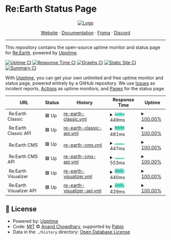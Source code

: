 # Re:Earth Status Page

<p align="center">
  <a href="https://github.com/reearth/reearth-classic">
    <img src="https://reearth.io/img/logo.svg" alt="Logo" width="300" height="300">
  </a>
</p>

<p align="center">
  <a href="https://reearth.io">Website</a>
  ·
  <a href="https://help.reearth.io">Documentation</a>
  ·
  <a href="https://www.figma.com/community/file/1027048965458642686">Figma</a>
  ·
  <a href="https://discord.gg/XJhYkQQDAu">Discord</a>
</p>

---

This repository contains the open-source uptime monitor and status page for [Re:Earth](https://reearth.io), powered by [Upptime](https://github.com/upptime/upptime).

[![Uptime CI](https://github.com/reearth/status/workflows/Uptime%20CI/badge.svg)](https://github.com/reearth/status/actions?query=workflow%3A%22Uptime+CI%22)
[![Response Time CI](https://github.com/reearth/status/workflows/Response%20Time%20CI/badge.svg)](https://github.com/reearth/status/actions?query=workflow%3A%22Response+Time+CI%22)
[![Graphs CI](https://github.com/reearth/status/workflows/Graphs%20CI/badge.svg)](https://github.com/reearth/status/actions?query=workflow%3A%22Graphs+CI%22)
[![Static Site CI](https://github.com/reearth/status/workflows/Static%20Site%20CI/badge.svg)](https://github.com/reearth/status/actions?query=workflow%3A%22Static+Site+CI%22)
[![Summary CI](https://github.com/reearth/status/workflows/Summary%20CI/badge.svg)](https://github.com/reearth/status/actions?query=workflow%3A%22Summary+CI%22)

With [Upptime](https://upptime.js.org), you can get your own unlimited and free uptime monitor and status page, powered entirely by a GitHub repository. We use [Issues](https://github.com/reearth/status/issues) as incident reports, [Actions](https://github.com/reearth/status/actions) as uptime monitors, and [Pages](https://reearth.github.io/status) for the status page.

<!--start: status pages-->
<!-- This summary is generated by Upptime (https://github.com/upptime/upptime) -->
<!-- Do not edit this manually, your changes will be overwritten -->
<!-- prettier-ignore -->
| URL | Status | History | Response Time | Uptime |
| --- | ------ | ------- | ------------- | ------ |
| <img alt="" src="https://icons.duckduckgo.com/ip3/null.ico" height="13"> Re:Earth Classic | 🟩 Up | [re-earth-classic.yml](https://github.com/reearth/status/commits/HEAD/history/re-earth-classic.yml) | <details><summary><img alt="Response time graph" src="./graphs/re-earth-classic/response-time-week.png" height="20"> 449ms</summary><br><a href="https://status.reearth.io/history/re-earth-classic"><img alt="Response time 479" src="https://img.shields.io/endpoint?url=https%3A%2F%2Fraw.githubusercontent.com%2Freearth%2Fstatus%2FHEAD%2Fapi%2Fre-earth-classic%2Fresponse-time.json"></a><br><a href="https://status.reearth.io/history/re-earth-classic"><img alt="24-hour response time 430" src="https://img.shields.io/endpoint?url=https%3A%2F%2Fraw.githubusercontent.com%2Freearth%2Fstatus%2FHEAD%2Fapi%2Fre-earth-classic%2Fresponse-time-day.json"></a><br><a href="https://status.reearth.io/history/re-earth-classic"><img alt="7-day response time 449" src="https://img.shields.io/endpoint?url=https%3A%2F%2Fraw.githubusercontent.com%2Freearth%2Fstatus%2FHEAD%2Fapi%2Fre-earth-classic%2Fresponse-time-week.json"></a><br><a href="https://status.reearth.io/history/re-earth-classic"><img alt="30-day response time 479" src="https://img.shields.io/endpoint?url=https%3A%2F%2Fraw.githubusercontent.com%2Freearth%2Fstatus%2FHEAD%2Fapi%2Fre-earth-classic%2Fresponse-time-month.json"></a><br><a href="https://status.reearth.io/history/re-earth-classic"><img alt="1-year response time 479" src="https://img.shields.io/endpoint?url=https%3A%2F%2Fraw.githubusercontent.com%2Freearth%2Fstatus%2FHEAD%2Fapi%2Fre-earth-classic%2Fresponse-time-year.json"></a></details> | <details><summary><a href="https://status.reearth.io/history/re-earth-classic">100.00%</a></summary><a href="https://status.reearth.io/history/re-earth-classic"><img alt="All-time uptime 100.00%" src="https://img.shields.io/endpoint?url=https%3A%2F%2Fraw.githubusercontent.com%2Freearth%2Fstatus%2FHEAD%2Fapi%2Fre-earth-classic%2Fuptime.json"></a><br><a href="https://status.reearth.io/history/re-earth-classic"><img alt="24-hour uptime 100.00%" src="https://img.shields.io/endpoint?url=https%3A%2F%2Fraw.githubusercontent.com%2Freearth%2Fstatus%2FHEAD%2Fapi%2Fre-earth-classic%2Fuptime-day.json"></a><br><a href="https://status.reearth.io/history/re-earth-classic"><img alt="7-day uptime 100.00%" src="https://img.shields.io/endpoint?url=https%3A%2F%2Fraw.githubusercontent.com%2Freearth%2Fstatus%2FHEAD%2Fapi%2Fre-earth-classic%2Fuptime-week.json"></a><br><a href="https://status.reearth.io/history/re-earth-classic"><img alt="30-day uptime 100.00%" src="https://img.shields.io/endpoint?url=https%3A%2F%2Fraw.githubusercontent.com%2Freearth%2Fstatus%2FHEAD%2Fapi%2Fre-earth-classic%2Fuptime-month.json"></a><br><a href="https://status.reearth.io/history/re-earth-classic"><img alt="1-year uptime 100.00%" src="https://img.shields.io/endpoint?url=https%3A%2F%2Fraw.githubusercontent.com%2Freearth%2Fstatus%2FHEAD%2Fapi%2Fre-earth-classic%2Fuptime-year.json"></a></details>
| <img alt="" src="https://icons.duckduckgo.com/ip3/null.ico" height="13"> Re:Earth Classic API | 🟩 Up | [re-earth-classic-api.yml](https://github.com/reearth/status/commits/HEAD/history/re-earth-classic-api.yml) | <details><summary><img alt="Response time graph" src="./graphs/re-earth-classic-api/response-time-week.png" height="20"> 481ms</summary><br><a href="https://status.reearth.io/history/re-earth-classic-api"><img alt="Response time 500" src="https://img.shields.io/endpoint?url=https%3A%2F%2Fraw.githubusercontent.com%2Freearth%2Fstatus%2FHEAD%2Fapi%2Fre-earth-classic-api%2Fresponse-time.json"></a><br><a href="https://status.reearth.io/history/re-earth-classic-api"><img alt="24-hour response time 489" src="https://img.shields.io/endpoint?url=https%3A%2F%2Fraw.githubusercontent.com%2Freearth%2Fstatus%2FHEAD%2Fapi%2Fre-earth-classic-api%2Fresponse-time-day.json"></a><br><a href="https://status.reearth.io/history/re-earth-classic-api"><img alt="7-day response time 481" src="https://img.shields.io/endpoint?url=https%3A%2F%2Fraw.githubusercontent.com%2Freearth%2Fstatus%2FHEAD%2Fapi%2Fre-earth-classic-api%2Fresponse-time-week.json"></a><br><a href="https://status.reearth.io/history/re-earth-classic-api"><img alt="30-day response time 500" src="https://img.shields.io/endpoint?url=https%3A%2F%2Fraw.githubusercontent.com%2Freearth%2Fstatus%2FHEAD%2Fapi%2Fre-earth-classic-api%2Fresponse-time-month.json"></a><br><a href="https://status.reearth.io/history/re-earth-classic-api"><img alt="1-year response time 500" src="https://img.shields.io/endpoint?url=https%3A%2F%2Fraw.githubusercontent.com%2Freearth%2Fstatus%2FHEAD%2Fapi%2Fre-earth-classic-api%2Fresponse-time-year.json"></a></details> | <details><summary><a href="https://status.reearth.io/history/re-earth-classic-api">100.00%</a></summary><a href="https://status.reearth.io/history/re-earth-classic-api"><img alt="All-time uptime 100.00%" src="https://img.shields.io/endpoint?url=https%3A%2F%2Fraw.githubusercontent.com%2Freearth%2Fstatus%2FHEAD%2Fapi%2Fre-earth-classic-api%2Fuptime.json"></a><br><a href="https://status.reearth.io/history/re-earth-classic-api"><img alt="24-hour uptime 100.00%" src="https://img.shields.io/endpoint?url=https%3A%2F%2Fraw.githubusercontent.com%2Freearth%2Fstatus%2FHEAD%2Fapi%2Fre-earth-classic-api%2Fuptime-day.json"></a><br><a href="https://status.reearth.io/history/re-earth-classic-api"><img alt="7-day uptime 100.00%" src="https://img.shields.io/endpoint?url=https%3A%2F%2Fraw.githubusercontent.com%2Freearth%2Fstatus%2FHEAD%2Fapi%2Fre-earth-classic-api%2Fuptime-week.json"></a><br><a href="https://status.reearth.io/history/re-earth-classic-api"><img alt="30-day uptime 100.00%" src="https://img.shields.io/endpoint?url=https%3A%2F%2Fraw.githubusercontent.com%2Freearth%2Fstatus%2FHEAD%2Fapi%2Fre-earth-classic-api%2Fuptime-month.json"></a><br><a href="https://status.reearth.io/history/re-earth-classic-api"><img alt="1-year uptime 100.00%" src="https://img.shields.io/endpoint?url=https%3A%2F%2Fraw.githubusercontent.com%2Freearth%2Fstatus%2FHEAD%2Fapi%2Fre-earth-classic-api%2Fuptime-year.json"></a></details>
| <img alt="" src="https://icons.duckduckgo.com/ip3/null.ico" height="13"> Re:Earth CMS | 🟩 Up | [re-earth-cms.yml](https://github.com/reearth/status/commits/HEAD/history/re-earth-cms.yml) | <details><summary><img alt="Response time graph" src="./graphs/re-earth-cms/response-time-week.png" height="20"> 447ms</summary><br><a href="https://status.reearth.io/history/re-earth-cms"><img alt="Response time 470" src="https://img.shields.io/endpoint?url=https%3A%2F%2Fraw.githubusercontent.com%2Freearth%2Fstatus%2FHEAD%2Fapi%2Fre-earth-cms%2Fresponse-time.json"></a><br><a href="https://status.reearth.io/history/re-earth-cms"><img alt="24-hour response time 428" src="https://img.shields.io/endpoint?url=https%3A%2F%2Fraw.githubusercontent.com%2Freearth%2Fstatus%2FHEAD%2Fapi%2Fre-earth-cms%2Fresponse-time-day.json"></a><br><a href="https://status.reearth.io/history/re-earth-cms"><img alt="7-day response time 447" src="https://img.shields.io/endpoint?url=https%3A%2F%2Fraw.githubusercontent.com%2Freearth%2Fstatus%2FHEAD%2Fapi%2Fre-earth-cms%2Fresponse-time-week.json"></a><br><a href="https://status.reearth.io/history/re-earth-cms"><img alt="30-day response time 470" src="https://img.shields.io/endpoint?url=https%3A%2F%2Fraw.githubusercontent.com%2Freearth%2Fstatus%2FHEAD%2Fapi%2Fre-earth-cms%2Fresponse-time-month.json"></a><br><a href="https://status.reearth.io/history/re-earth-cms"><img alt="1-year response time 470" src="https://img.shields.io/endpoint?url=https%3A%2F%2Fraw.githubusercontent.com%2Freearth%2Fstatus%2FHEAD%2Fapi%2Fre-earth-cms%2Fresponse-time-year.json"></a></details> | <details><summary><a href="https://status.reearth.io/history/re-earth-cms">100.00%</a></summary><a href="https://status.reearth.io/history/re-earth-cms"><img alt="All-time uptime 100.00%" src="https://img.shields.io/endpoint?url=https%3A%2F%2Fraw.githubusercontent.com%2Freearth%2Fstatus%2FHEAD%2Fapi%2Fre-earth-cms%2Fuptime.json"></a><br><a href="https://status.reearth.io/history/re-earth-cms"><img alt="24-hour uptime 100.00%" src="https://img.shields.io/endpoint?url=https%3A%2F%2Fraw.githubusercontent.com%2Freearth%2Fstatus%2FHEAD%2Fapi%2Fre-earth-cms%2Fuptime-day.json"></a><br><a href="https://status.reearth.io/history/re-earth-cms"><img alt="7-day uptime 100.00%" src="https://img.shields.io/endpoint?url=https%3A%2F%2Fraw.githubusercontent.com%2Freearth%2Fstatus%2FHEAD%2Fapi%2Fre-earth-cms%2Fuptime-week.json"></a><br><a href="https://status.reearth.io/history/re-earth-cms"><img alt="30-day uptime 100.00%" src="https://img.shields.io/endpoint?url=https%3A%2F%2Fraw.githubusercontent.com%2Freearth%2Fstatus%2FHEAD%2Fapi%2Fre-earth-cms%2Fuptime-month.json"></a><br><a href="https://status.reearth.io/history/re-earth-cms"><img alt="1-year uptime 100.00%" src="https://img.shields.io/endpoint?url=https%3A%2F%2Fraw.githubusercontent.com%2Freearth%2Fstatus%2FHEAD%2Fapi%2Fre-earth-cms%2Fuptime-year.json"></a></details>
| <img alt="" src="https://icons.duckduckgo.com/ip3/null.ico" height="13"> Re:Earth CMS API | 🟩 Up | [re-earth-cms-api.yml](https://github.com/reearth/status/commits/HEAD/history/re-earth-cms-api.yml) | <details><summary><img alt="Response time graph" src="./graphs/re-earth-cms-api/response-time-week.png" height="20"> 553ms</summary><br><a href="https://status.reearth.io/history/re-earth-cms-api"><img alt="Response time 578" src="https://img.shields.io/endpoint?url=https%3A%2F%2Fraw.githubusercontent.com%2Freearth%2Fstatus%2FHEAD%2Fapi%2Fre-earth-cms-api%2Fresponse-time.json"></a><br><a href="https://status.reearth.io/history/re-earth-cms-api"><img alt="24-hour response time 562" src="https://img.shields.io/endpoint?url=https%3A%2F%2Fraw.githubusercontent.com%2Freearth%2Fstatus%2FHEAD%2Fapi%2Fre-earth-cms-api%2Fresponse-time-day.json"></a><br><a href="https://status.reearth.io/history/re-earth-cms-api"><img alt="7-day response time 553" src="https://img.shields.io/endpoint?url=https%3A%2F%2Fraw.githubusercontent.com%2Freearth%2Fstatus%2FHEAD%2Fapi%2Fre-earth-cms-api%2Fresponse-time-week.json"></a><br><a href="https://status.reearth.io/history/re-earth-cms-api"><img alt="30-day response time 578" src="https://img.shields.io/endpoint?url=https%3A%2F%2Fraw.githubusercontent.com%2Freearth%2Fstatus%2FHEAD%2Fapi%2Fre-earth-cms-api%2Fresponse-time-month.json"></a><br><a href="https://status.reearth.io/history/re-earth-cms-api"><img alt="1-year response time 578" src="https://img.shields.io/endpoint?url=https%3A%2F%2Fraw.githubusercontent.com%2Freearth%2Fstatus%2FHEAD%2Fapi%2Fre-earth-cms-api%2Fresponse-time-year.json"></a></details> | <details><summary><a href="https://status.reearth.io/history/re-earth-cms-api">100.00%</a></summary><a href="https://status.reearth.io/history/re-earth-cms-api"><img alt="All-time uptime 100.00%" src="https://img.shields.io/endpoint?url=https%3A%2F%2Fraw.githubusercontent.com%2Freearth%2Fstatus%2FHEAD%2Fapi%2Fre-earth-cms-api%2Fuptime.json"></a><br><a href="https://status.reearth.io/history/re-earth-cms-api"><img alt="24-hour uptime 100.00%" src="https://img.shields.io/endpoint?url=https%3A%2F%2Fraw.githubusercontent.com%2Freearth%2Fstatus%2FHEAD%2Fapi%2Fre-earth-cms-api%2Fuptime-day.json"></a><br><a href="https://status.reearth.io/history/re-earth-cms-api"><img alt="7-day uptime 100.00%" src="https://img.shields.io/endpoint?url=https%3A%2F%2Fraw.githubusercontent.com%2Freearth%2Fstatus%2FHEAD%2Fapi%2Fre-earth-cms-api%2Fuptime-week.json"></a><br><a href="https://status.reearth.io/history/re-earth-cms-api"><img alt="30-day uptime 100.00%" src="https://img.shields.io/endpoint?url=https%3A%2F%2Fraw.githubusercontent.com%2Freearth%2Fstatus%2FHEAD%2Fapi%2Fre-earth-cms-api%2Fuptime-month.json"></a><br><a href="https://status.reearth.io/history/re-earth-cms-api"><img alt="1-year uptime 100.00%" src="https://img.shields.io/endpoint?url=https%3A%2F%2Fraw.githubusercontent.com%2Freearth%2Fstatus%2FHEAD%2Fapi%2Fre-earth-cms-api%2Fuptime-year.json"></a></details>
| <img alt="" src="https://icons.duckduckgo.com/ip3/null.ico" height="13"> Re:Earth Visualizer | 🟩 Up | [re-earth-visualizer.yml](https://github.com/reearth/status/commits/HEAD/history/re-earth-visualizer.yml) | <details><summary><img alt="Response time graph" src="./graphs/re-earth-visualizer/response-time-week.png" height="20"> 440ms</summary><br><a href="https://status.reearth.io/history/re-earth-visualizer"><img alt="Response time 455" src="https://img.shields.io/endpoint?url=https%3A%2F%2Fraw.githubusercontent.com%2Freearth%2Fstatus%2FHEAD%2Fapi%2Fre-earth-visualizer%2Fresponse-time.json"></a><br><a href="https://status.reearth.io/history/re-earth-visualizer"><img alt="24-hour response time 414" src="https://img.shields.io/endpoint?url=https%3A%2F%2Fraw.githubusercontent.com%2Freearth%2Fstatus%2FHEAD%2Fapi%2Fre-earth-visualizer%2Fresponse-time-day.json"></a><br><a href="https://status.reearth.io/history/re-earth-visualizer"><img alt="7-day response time 440" src="https://img.shields.io/endpoint?url=https%3A%2F%2Fraw.githubusercontent.com%2Freearth%2Fstatus%2FHEAD%2Fapi%2Fre-earth-visualizer%2Fresponse-time-week.json"></a><br><a href="https://status.reearth.io/history/re-earth-visualizer"><img alt="30-day response time 455" src="https://img.shields.io/endpoint?url=https%3A%2F%2Fraw.githubusercontent.com%2Freearth%2Fstatus%2FHEAD%2Fapi%2Fre-earth-visualizer%2Fresponse-time-month.json"></a><br><a href="https://status.reearth.io/history/re-earth-visualizer"><img alt="1-year response time 455" src="https://img.shields.io/endpoint?url=https%3A%2F%2Fraw.githubusercontent.com%2Freearth%2Fstatus%2FHEAD%2Fapi%2Fre-earth-visualizer%2Fresponse-time-year.json"></a></details> | <details><summary><a href="https://status.reearth.io/history/re-earth-visualizer">100.00%</a></summary><a href="https://status.reearth.io/history/re-earth-visualizer"><img alt="All-time uptime 100.00%" src="https://img.shields.io/endpoint?url=https%3A%2F%2Fraw.githubusercontent.com%2Freearth%2Fstatus%2FHEAD%2Fapi%2Fre-earth-visualizer%2Fuptime.json"></a><br><a href="https://status.reearth.io/history/re-earth-visualizer"><img alt="24-hour uptime 100.00%" src="https://img.shields.io/endpoint?url=https%3A%2F%2Fraw.githubusercontent.com%2Freearth%2Fstatus%2FHEAD%2Fapi%2Fre-earth-visualizer%2Fuptime-day.json"></a><br><a href="https://status.reearth.io/history/re-earth-visualizer"><img alt="7-day uptime 100.00%" src="https://img.shields.io/endpoint?url=https%3A%2F%2Fraw.githubusercontent.com%2Freearth%2Fstatus%2FHEAD%2Fapi%2Fre-earth-visualizer%2Fuptime-week.json"></a><br><a href="https://status.reearth.io/history/re-earth-visualizer"><img alt="30-day uptime 100.00%" src="https://img.shields.io/endpoint?url=https%3A%2F%2Fraw.githubusercontent.com%2Freearth%2Fstatus%2FHEAD%2Fapi%2Fre-earth-visualizer%2Fuptime-month.json"></a><br><a href="https://status.reearth.io/history/re-earth-visualizer"><img alt="1-year uptime 100.00%" src="https://img.shields.io/endpoint?url=https%3A%2F%2Fraw.githubusercontent.com%2Freearth%2Fstatus%2FHEAD%2Fapi%2Fre-earth-visualizer%2Fuptime-year.json"></a></details>
| <img alt="" src="https://icons.duckduckgo.com/ip3/null.ico" height="13"> Re:Earth Visualizer API | 🟩 Up | [re-earth-visualizer-api.yml](https://github.com/reearth/status/commits/HEAD/history/re-earth-visualizer-api.yml) | <details><summary><img alt="Response time graph" src="./graphs/re-earth-visualizer-api/response-time-week.png" height="20"> 429ms</summary><br><a href="https://status.reearth.io/history/re-earth-visualizer-api"><img alt="Response time 446" src="https://img.shields.io/endpoint?url=https%3A%2F%2Fraw.githubusercontent.com%2Freearth%2Fstatus%2FHEAD%2Fapi%2Fre-earth-visualizer-api%2Fresponse-time.json"></a><br><a href="https://status.reearth.io/history/re-earth-visualizer-api"><img alt="24-hour response time 361" src="https://img.shields.io/endpoint?url=https%3A%2F%2Fraw.githubusercontent.com%2Freearth%2Fstatus%2FHEAD%2Fapi%2Fre-earth-visualizer-api%2Fresponse-time-day.json"></a><br><a href="https://status.reearth.io/history/re-earth-visualizer-api"><img alt="7-day response time 429" src="https://img.shields.io/endpoint?url=https%3A%2F%2Fraw.githubusercontent.com%2Freearth%2Fstatus%2FHEAD%2Fapi%2Fre-earth-visualizer-api%2Fresponse-time-week.json"></a><br><a href="https://status.reearth.io/history/re-earth-visualizer-api"><img alt="30-day response time 445" src="https://img.shields.io/endpoint?url=https%3A%2F%2Fraw.githubusercontent.com%2Freearth%2Fstatus%2FHEAD%2Fapi%2Fre-earth-visualizer-api%2Fresponse-time-month.json"></a><br><a href="https://status.reearth.io/history/re-earth-visualizer-api"><img alt="1-year response time 446" src="https://img.shields.io/endpoint?url=https%3A%2F%2Fraw.githubusercontent.com%2Freearth%2Fstatus%2FHEAD%2Fapi%2Fre-earth-visualizer-api%2Fresponse-time-year.json"></a></details> | <details><summary><a href="https://status.reearth.io/history/re-earth-visualizer-api">100.00%</a></summary><a href="https://status.reearth.io/history/re-earth-visualizer-api"><img alt="All-time uptime 100.00%" src="https://img.shields.io/endpoint?url=https%3A%2F%2Fraw.githubusercontent.com%2Freearth%2Fstatus%2FHEAD%2Fapi%2Fre-earth-visualizer-api%2Fuptime.json"></a><br><a href="https://status.reearth.io/history/re-earth-visualizer-api"><img alt="24-hour uptime 100.00%" src="https://img.shields.io/endpoint?url=https%3A%2F%2Fraw.githubusercontent.com%2Freearth%2Fstatus%2FHEAD%2Fapi%2Fre-earth-visualizer-api%2Fuptime-day.json"></a><br><a href="https://status.reearth.io/history/re-earth-visualizer-api"><img alt="7-day uptime 100.00%" src="https://img.shields.io/endpoint?url=https%3A%2F%2Fraw.githubusercontent.com%2Freearth%2Fstatus%2FHEAD%2Fapi%2Fre-earth-visualizer-api%2Fuptime-week.json"></a><br><a href="https://status.reearth.io/history/re-earth-visualizer-api"><img alt="30-day uptime 100.00%" src="https://img.shields.io/endpoint?url=https%3A%2F%2Fraw.githubusercontent.com%2Freearth%2Fstatus%2FHEAD%2Fapi%2Fre-earth-visualizer-api%2Fuptime-month.json"></a><br><a href="https://status.reearth.io/history/re-earth-visualizer-api"><img alt="1-year uptime 100.00%" src="https://img.shields.io/endpoint?url=https%3A%2F%2Fraw.githubusercontent.com%2Freearth%2Fstatus%2FHEAD%2Fapi%2Fre-earth-visualizer-api%2Fuptime-year.json"></a></details>

<!--end: status pages-->

## 📄 License

- Powered by: [Upptime](https://github.com/upptime/upptime)
- Code: [MIT](./LICENSE) © [Anand Chowdhary](https://anandchowdhary.com), supported by [Pabio](https://pabio.com)
- Data in the `./history` directory: [Open Database License](https://opendatacommons.org/licenses/odbl/1-0/)
